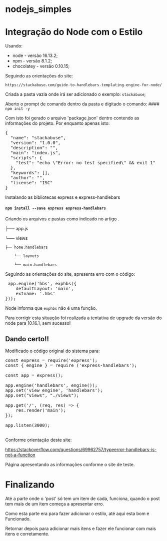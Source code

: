 # nodejs_simples

# Integração do Node com o Estilo

Usando:
 * node - versão 16.13.2;
 * npm - versão 8.1.2;
 * chocolatey - versão 0.10.15;

Seguindo as orientações do site:

	https://stackabuse.com/guide-to-handlebars-templating-engine-for-node/

Criada a pasta vazia onde irá ser adicionado o exemplo: `stackabuse`;

Aberto o prompt de comando dentro da pasta e digitado o comando:
	#### `npm init -y` 

Com isto foi gerado o arquivo 'package.json' dentro contendo as informações do projeto.
Por enquanto apenas isto:
<pre>
{
  "name": "stackabuse",
  "version": "1.0.0",
  "description": "",
  "main": "index.js",
  "scripts": {
    "test": "echo \"Error: no test specified\" && exit 1"
  },
  "keywords": [],
  "author": "",
  "license": "ISC"
}
</pre>

Instalando as bibliotecas express e express-handlebars

#### `npm install --save express express-handlebars`

Criando os arquivos e pastas como indicado no artigo
.

├── app.js

└── views

	├── home.handlebars
	
    	└── layouts
        	
		└── main.handlebars
       
       
 Seguindo as orientações do site,  apresenta erro  com o código:  
 <pre>
 app.engine('hbs', exphbs({
    defaultLayout: 'main',
    extname: '.hbs'
}));
</pre>

Node informa que `exphbs` não é uma função.

Para corrigir esta situação foi realizada a tentativa de upgrade da versão do node para 10.16.1, sem sucesso!

## Dando certo!!

Modificado o código original do sistema para:
<pre>
const express = require('express');
const { engine } = require ('express-handlebars');

const app = express();

app.engine('handlebars', engine());
app.set('view engine', 'handlebars');
app.set("views", "./views");

app.get('/', (req, res) => {
    res.render('main');
});

app.listen(3000);

</pre>

Conforme orientação deste site: 

  https://stackoverflow.com/questions/69962757/typeerror-handlebars-is-not-a-function
  
Página apresentando as informações conforme o site de teste.

# Finalizando

Até a parte onde o 'post' só tem um item de cada,  funciona, quando o post tem mais de um item  começa a apresentar erro.

Como esta parte era para fazer adicionar o estilo, até aqui esta bom e Funcionado.

Retornar depois para adicionar mais itens e fazer ele funcionar com mais itens e corretamente.



